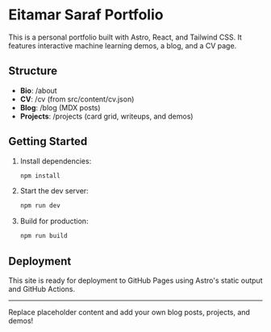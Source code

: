 
# Eitamar Saraf Portfolio

This is a personal portfolio built with Astro, React, and Tailwind CSS. It features interactive machine learning demos, a blog, and a CV page.

## Structure
- **Bio**: /about
- **CV**: /cv (from src/content/cv.json)
- **Blog**: /blog (MDX posts)
- **Projects**: /projects (card grid, writeups, and demos)

## Getting Started
1. Install dependencies:
	```bash
	npm install
	```
2. Start the dev server:
	```bash
	npm run dev
	```
3. Build for production:
	```bash
	npm run build
	```

## Deployment
This site is ready for deployment to GitHub Pages using Astro's static output and GitHub Actions.

---
Replace placeholder content and add your own blog posts, projects, and demos!
